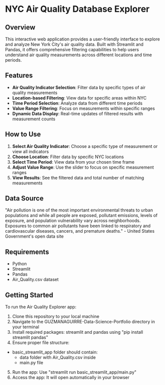 # NYC Air Quality Database Explorer

## Overview
This interactive web application provides a user-friendly interface to explore and analyze New York City's air quality data. Built with Streamlit and Pandas, it offers comprehensive filtering capabilities to help users understand air quality measurements across different locations and time periods.

## Features
- **Air Quality Indicator Selection**: Filter data by specific types of air quality measurements
- **Location-based Filtering**: View data for specific areas within NYC
- **Time Period Selection**: Analyze data from different time periods
- **Value Range Filtering**: Focus on measurements within specific ranges
- **Dynamic Data Display**: Real-time updates of filtered results with measurement counts

## How to Use
1. **Select Air Quality Indicator**: Choose a specific type of measurement or view all indicators
2. **Choose Location**: Filter data by specific NYC locations
3. **Select Time Period**: View data from your chosen time frame
4. **Adjust Value Range**: Use the slider to focus on specific measurement ranges
5. **View Results**: See the filtered data and total number of matching measurements

## Data Source
"Air pollution is one of the most important environmental threats to urban populations and while all people are exposed, pollutant emissions, levels of exposure, and population vulnerability vary across neighborhoods. Exposures to common air pollutants have been linked to respiratory and cardiovascular diseases, cancers, and premature deaths." - United States Government's open data site

## Requirements
- Python
- Streamlit
- Pandas
- Air_Quality.csv dataset

## Getting Started
To run the Air Quality Explorer app:
1. Clone this repository to your local machine
2. Navigate to the GUZMANAGUIRRE-Data-Science-Portfolio directory in your terminal
3. Install required packages: streamlit and pandas using "pip install streamlit pandas"
4. Ensure proper file structure:
 - basic_streamlit_app folder should contain:
   - data folder with Air_Quality.csv inside
   - main.py file
5. Run the app: Use "streamlit run basic_streamlit_app/main.py"
6. Access the app: It will open automatically in your browser